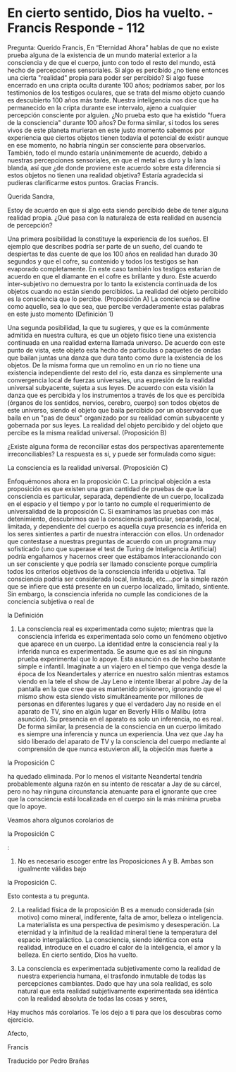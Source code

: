 # En cierto sentido, Dios ha vuelto. - Francis Responde  - 112

Pregunta: Querido Francis, En “Eternidad Ahora” hablas de que no existe prueba alguna de la existencia de un mundo material exterior a la consciencia y de que el cuerpo, junto con todo el resto del mundo, está hecho de percepciones sensoriales. Si algo es percibido ¿no tiene entonces una cierta "realidad" propia para poder ser percibido? Si algo fuese encerrado en una cripta oculta durante 100 años; podríamos saber, por los testimonios de los testigos oculares, que se trata del mismo objeto cuando es descubierto 100 años más tarde. Nuestra inteligencia nos dice que ha permanecido en la cripta durante ese intervalo, ajeno a cualquier percepción consciente por alguien. ¿No prueba esto que ha existido "fuera de la consciencia" durante 100 años? De forma similar, si todos los seres vivos de este planeta murieran en este justo momento sabemos por experiencia que ciertos objetos tienen todavía el potencial de existir aunque en ese momento, no habría ningún ser consciente para observarlos. También, todo el mundo estaría unánimemente de acuerdo, debido a nuestras percepciones sensoriales, en que el metal es duro y la lana blanda, así que ¿de donde proviene este acuerdo sobre esta diferencia si estos objetos no tienen una realidad objetiva? Estaría agradecida si pudieras clarificarme estos puntos. Gracias Francis.

Querida Sandra,

Estoy de acuerdo en que si algo esta siendo percibido debe de tener alguna realidad propia. ¿Qué pasa con la naturaleza de esta realidad en ausencia de percepción?

Una primera posibilidad la constituye la experiencia de los sueños. El ejemplo que describes podría ser parte de un sueño, del cuando te despiertas te das cuente de que los 100 años en realidad han durado 30 segundos y que el cofre, su contenido y todos los testigos se han evaporado completamente. En este caso también los testigos estarían de acuerdo en que el diamante en el cofre es brillante y duro. Este acuerdo inter-subjetivo no demuestra por lo tanto la existencia continuada de los objetos cuando no están siendo percibidos. La realidad del objeto percibido es la consciencia que lo percibe. (Proposición A) La conciencia se define como aquello, sea lo que sea, que percibe verdaderamente estas palabras en este justo momento (Definición 1)

Una segunda posibilidad, la que tu sugieres, y que es la comúnmente admitida en nuestra cultura, es que un objeto físico tiene una existencia continuada en una realidad externa llamada universo. De acuerdo con este punto de vista, este objeto esta hecho de partículas o paquetes de ondas que bailan juntas una danza que dura tanto como dure la existencia de los objetos. De la misma forma que un remolino en un río no tiene una existencia independiente del resto del río, esta danza es simplemente una convergencia local de fuerzas universales, una expresión de la realidad universal subyacente, sujeta a sus leyes. De acuerdo con esta visión la danza que es percibida y los instrumentos a través de los que es percibida (órganos de los sentidos, nervios, cerebro, cuerpo) son todos objetos de este universo, siendo el objeto que baila percibido por un observador que baila en un "pas de deux" organizado por su realidad común subyacente y gobernada por sus leyes. La realidad del objeto percibido y del objeto que percibe es la misma realidad universal. (Proposición B)

¿Existe alguna forma de reconciliar estas dos perspectivas aparentemente irreconciliables? La respuesta es si, y puede ser formulada como sigue:

La consciencia es la realidad universal. (Proposición C)

Enfoquémonos ahora en la proposición C. La principal objeción a esta proposición es que existen una gran cantidad de pruebas de que la consciencia es particular, separada, dependiente de un cuerpo, localizada en el espacio y el tiempo y por lo tanto no cumple el requerimiento de universalidad de la proposición C. Si examinamos las pruebas con más detenimiento, descubrimos que la consciencia particular, separada, local, limitada, y dependiente del cuerpo es aquella cuya presencia es inferida en los seres sintientes a partir de nuestra interacción con ellos. Un ordenador que contestase a nuestras preguntas de acuerdo con un programa muy sofisticado (uno que superase el test de Turing de Inteligencia Artificial) podría engañarnos y hacernos creer que estábamos interaccionando con un ser consciente y que podría ser llamado consciente porque cumpliría todos los criterios objetivos de la consciencia inferida u objetiva. Tal consciencia podría ser considerada local, limitada, etc.…por la simple razón que se infiere que está presente en un cuerpo localizado, limitado, sintiente. Sin embargo, la consciencia inferida no cumple las condiciones de la conciencia subjetiva o real de 

la Definición

 1. La consciencia real es experimentada como sujeto; mientras que la consciencia inferida es experimentada solo como un fenómeno objetivo que aparece en un cuerpo. La identidad entre la consciencia real y la inferida nunca es experimentada. Se asume que es así sin ninguna prueba experimental que lo apoye. Esta asunción es de hecho bastante simple e infantil. Imagínate a un viajero en el tiempo que venga desde la época de los Neandertales y aterrice en nuestro salón mientras estamos viendo en la tele el show de Jay Leno e intente liberar al pobre Jay de la pantalla en la que cree que es mantenido prisionero, ignorando que el mismo show esta siendo visto simultáneamente por millones de personas en diferentes lugares y que el verdadero Jay no reside en el aparato de TV, sino en algún lugar en Beverly Hills o Malibu (otra asunción). Su presencia en el aparato es solo un inferencia, no es real. De forma similar, la presencia de la consciencia en un cuerpo limitado es siempre una inferencia y nunca un experiencia. Una vez que Jay ha sido liberado del aparato de TV y la consciencia del cuerpo mediante al comprensión de que nunca estuvieron allí, la objeción mas fuerte a 

la Proposición C

 ha quedado eliminada. Por lo menos el visitante Neandertal tendría probablemente alguna razón en su intento de rescatar a Jay de su cárcel, pero no hay ninguna circunstancia atenuante para el ignorante que cree que la consciencia está localizada en el cuerpo sin la más mínima prueba que lo apoye.

Veamos ahora algunos corolarios de 

la Proposición C

:

1. No es necesario escoger entre las Proposiciones A y B. Ambas son igualmente válidas bajo 

la Proposición C.

 Esto contesta a tu pregunta.

2. La realidad física de la proposición B es a menudo considerada (sin motivo) como mineral, indiferente, falta de amor, belleza o inteligencia. La materialista es una perspectiva de pesimismo y desesperación. La eternidad y la infinitud de la realidad mineral tiene la temperatura del espacio intergaláctico. La consciencia, siendo idéntica con esta realidad, introduce en el cuadro el calor de la inteligencia, el amor y la belleza. En cierto sentido, Dios ha vuelto.

3. La consciencia es experimentada subjetivamente como la realidad de nuestra experiencia humana, el trasfondo inmutable de todas las percepciones cambiantes. Dado que hay una sola realidad, es solo natural que esta realidad subjetivamente experimentada sea idéntica con la realidad absoluta de todas las cosas y seres, 

Hay muchos más corolarios. Te los dejo a ti para que los descubras como ejercicio.

Afecto,

Francis

Traducido por Pedro Brañas

